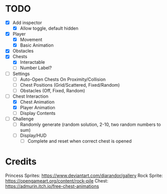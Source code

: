 # TODO

- [x] Add inspector
    - [x] Allow toggle, default hidden
- [x] Player
    - [x] Movement
    - [x] Basic Animation
- [x] Obstacles
- [x] Chests
    - [x] Interactable
    - [ ] Number Label?
- [ ] Settings
    - [ ] Auto-Open Chests On Proximity/Collision
    - [ ] Chest Positions (Grid/Scattered, Fixed/Random)
    - [ ] Obstacles (Off, Fixed, Random)
- [ ] Chest Interaction
    - [x] Chest Animation
    - [x] Player Animation
    - [ ] Display Contents
- [ ] Challenge
    - [ ] Randomly generate (random solution, 2-10, two random numbers to sum)
    - [ ] Display/HUD
        - [ ] Complete and reset when correct chest is opened

# Credits

Princess Sprites: https://www.deviantart.com/diarandor/gallery
Rock Sprite: https://opengameart.org/content/rock-pile
Chest: https://admurin.itch.io/free-chest-animations